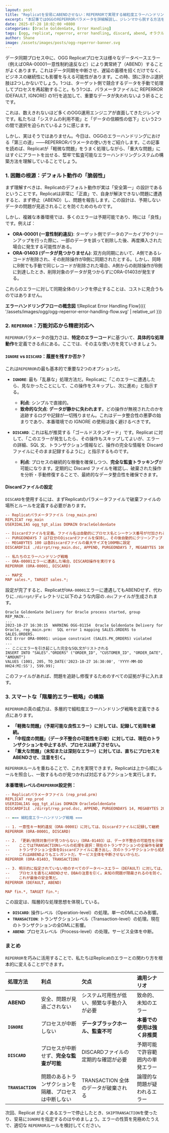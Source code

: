 ```yaml
---
layout: post
title: "Replicatを安易にABENDさせない：REPERRORで実現する細粒度エラーハンドリング"
excerpt: "本記事ではOGGのREPERRORパラメータを詳細解説し、ジレンマから脱する方法を紹介します。DISCARDとTRANSACTIONオプションを使用することで、耐障害性があり監査可能な細粒度エラーハンドリング戦略を構築し、システムの高可用性とデータ一貫性の完璧なバランスを実現できます。"
date: 2025-07-28 18:02:00 +0800
categories: [Oracle GoldenGate, Error Handling]
tags: [ogg, replicat, reperror, error handling, discard, abend, オラクルゴールデンゲート, エラーハンドリング, クロスプラットフォーム移行, エンディアン]
author: Shane
image: /assets/images/posts/ogg-reperror-banner.svg
---
```


データ同期プロセス中に、OGG Replicatプロセスは様々なデータベースエラー（例えばORA-00001一意性制約違反など）により異常終了（ABEND）することがよくあります。これはデータ同期を中断させ、遅延の蓄積を招くだけでなく、ビジネスの継続性にも影響を与える可能性があります。この時、頭に浮かぶ選択肢は2つしかないでしょう。1つは、ターゲット側で競合するデータを手動で処理してプロセスを再起動すること。もう1つは、パラメータファイルに REPERROR (DEFAULT, IGNORE) の1行を追加して、重要なデータが失われないよう祈ることです。

これは、数えきれないほど多くのOGG運用エンジニアが直面してきたジレンマです。私たちは「システムの利用不能」と「データの信頼性の低下」という2つの間で選択を迫られているように感じます。

しかし、実はそうではありません。今日は、OGGのエラーハンドリングにおける「第三の道」——REPERRORパラメータの使い方をご紹介します。この記事を読めば、Replicatが「軽微な問題」をうまく処理しながら、「重大な問題」にはすぐにアラートを出せる、堅牢で監査可能なエラーハンドリングシステムの構築方法を理解していることでしょう。

### 1. 困難の根源：デフォルト動作の「脆弱性」

まず理解すべきは、Replicatのデフォルト動作が実は「安全第一」の設計であるということです。Replicatは非常に「正直」で、自身が解決できない問題に遭遇すると、まず停止（ABEND）し、問題を報告します。この設計は、予期しないデータの問題が見逃されることを防ぐためのものです。

しかし、複雑な本番環境では、多くのエラーは予期可能であり、時には「良性」です。例えば：

*   **ORA-00001 (一意性制約違反)**: ターゲット側でデータのアーカイブやクリーンアップを行った際に、一部のデータを誤って削除した後、再度挿入された場合に発生する可能性がある。
*   **ORA-01403 (データが見つかりません)**: 双方向同期において、A側であるレコードが削除され、その削除操作がB側に同期されたとする。しかし、同時にB側でも手動で同じレコードが削除された場合、A側からの削除操作がB側に到達したとき、削除対象のデータが見つからずにORA-01403が発生する。

これらのエラーに対して同期全体のリンクを停止することは、コストに見合うものではありません。

**エラーハンドリングフローの概念図**
![Replicat Error Handling Flow]({{ '/assets/images/ogg/ogg-reperror-error-handling-flow.svg' | relative_url }})

### 2. `REPERROR`：万能対応から精密対応へ

`REPERROR`パラメータの強力さは、**特定のエラーコード**に基づいて、**具体的な処理動作**を定義できる点にある。ここでは、その主な使い方を見ていきましょう。

#### `IGNORE` vs `DISCARD`：履歴を残すか否か？

これは`REPERROR`の最も基本的で重要な2つのオプションだ。

*   **`IGNORE`**: 最も「乱暴な」処理方法だ。Replicatに「このエラーに遭遇したら、見なかったことにして、この操作をスキップし、次に進め」と指示する。
    *   **利点**: シンプルで直接的。
    *   **致命的な欠点**: **データが静かに失われます**。どの操作が無視されたのかを追跡するログや記録が一切残りません。これはデータ整合性の悪夢の始まりであり、本番環境での IGNORE の使用は強く避けるべきです。

*   **`DISCARD`**: これは私が推奨する「ゴールドスタンダード」です。Replicat に対して、「このエラーが発生したら、その操作もスキップしてよいが、エラーの詳細、SQL 文、トランザクション情報など、操作の完全な情報を Discard ファイルにそのまま記録するように」と指示するものです。
    *   **利点**: プロセスの継続的な稼働を確保しつつ、**完全な監査トラッキング**が可能になります。定期的に Discard ファイルを確認し、破棄された操作を分析・手動修復することで、最終的なデータ整合性を確保できます。
      
#### Discardファイルの設定

`DISCARD`を使用するには、まずReplicatのパラメータファイルで破棄ファイルの場所とルールを定義する必要があります。

```ini
-- Replicatパラメータファイル (rep_main.prm)
REPLICAT rep_main
USERIDALIAS ogg_tgt_alias DOMAIN OracleGoldenGate

-- Discardファイルを定義。ファイル名は自動的にプロセス名とシーケンス番号が付加される
-- PURGEONDAYS 7 は7日分のDiscardファイルを保持し、その後自動的にクリーンアップ
-- MEGABYTES 100 は各Discardファイルの最大サイズを100MBに設定
DISCARDFILE ./dirrpt/rep_main.dsc, APPEND, PURGEONDAYS 7, MEGABYTES 100

-- 私たちのエラーハンドリング戦略
-- ORA-00001エラーに遭遇した場合、DISCARD操作を実行する
REPERROR (ORA-00001, DISCARD)

-- MAP文
MAP sales.*, TARGET sales.*;
```
設定が完了すると、Replicatが`ORA-00001`エラーに遭遇してもABENDせず、代わりに`./dirrpt/`ディレクトリに以下のような内容の`.dsc`ファイルが生成されます。
```
Oracle GoldenGate Delivery for Oracle process started, group REP_MAIN...
...
2023-10-27 16:30:15  WARNING OGG-01154  Oracle GoldenGate Delivery for Oracle, rep_main.prm:  SQL error 1 mapping SALES.ORDERS to SALES.ORDERS.
OCI Error ORA-00001: unique constraint (SALES.PK_ORDERS) violated
...
-- ここにエラーを引き起こした完全なSQL文がリストされる
INSERT INTO "SALES"."ORDERS" ("ORDER_ID", "CUSTOMER_ID", "ORDER_DATE", "AMOUNT")
VALUES (1001, 205, TO_DATE('2023-10-27 16:30:00', 'YYYY-MM-DD HH24:MI:SS'), 599.99);
```
このファイルがあれば、問題を追跡し修復するためのすべての証拠が手に入れます。

### 3. スマートな「階層的エラー戦略」の構築

`REPERROR`の真の威力は、多層的で細粒度エラーハンドリング戦略を定義できる点にあります。

*   **「軽微な問題」（予期可能な良性エラー）に対しては、記録して処理を継続。**
*   **「中程度の問題」（データ不整合の可能性を示唆）に対しては、現在のトランザクションを中止するが、プロセスは終了させない。**
*   **「重大な問題」（未知または深刻なエラー）に対しては、直ちにプロセスをABENDさせ、注意を引く。**

`REPERROR`ルールを重ねることで、これを実現できます。Replicatは上から順にルールを照合し、一致するものが見つかれば対応するアクションを実行します。

**本番環境レベルの`REPERROR`設定例：**
```ini
-- Replicatパラメータファイル (rep_prod.prm)
REPLICAT rep_prod
USERIDALIAS ogg_tgt_alias DOMAIN OracleGoldenGate
DISCARDFILE ./dirrpt/rep_prod.dsc, APPEND, PURGEONDAYS 14, MEGABYTES 200

-- === 細粒度エラーハンドリング戦略 ===

-- 1. 一意性キー制約違反（ORA-00001）に対しては、Discardファイルに記録して継続
REPERROR (ORA-00001, DISCARD)

-- 2. 「更新/削除対象行が見つからない」（ORA-01403）は、データ不整合の可能性を示唆する。
--    ここではTRANSACTIONレベルの処理を選択：現在のトランザクションの全操作を破棄し、
--    トランザクション全体をDiscardファイルに書き出し、次のトランザクションから処理を開始する。
--    これはABENDよりもエレガントだ。サービス全体を中断させないからだ。
REPERROR (ORA-01403, TRANSACTION)

-- 3. 明示的に指定されていない他のすべてのデータベースエラー（DEFAULT）に対しては、
--    プロセスを直ちにABENDさせ、DBAの注意を引く。未知の問題が隠蔽されるのを防ぐ。
--    これが最後の安全策だ。
REPERROR (DEFAULT, ABEND)

MAP fin.*, TARGET fin.*;
```
この設定は、階層的な処理思想を体現している。
*   **`DISCARD`**: 操作レベル（Operation-level）の処理。単一のDMLにのみ影響。
*   **`TRANSACTION`**: トランザクションレベル（Transaction-level）の処理。現在のトランザクションの全DMLに影響。
*   **`ABEND`**: プロセスレベル（Process-level）の处理。サービス全体を中断。

### まとめ

`REPERROR`を巧みに活用することで、私たちはReplicatのエラーとの関わり方を根本的に変えることができます。

| 処理方法 | 利点 | 欠点 | 適用シナリオ |
| :--- | :--- | :--- | :--- |
| **ABEND** | 安全、問題が見過ごされない | システム可用性が低い、頻繁な手動介入が必要 | 致命的、未知のエラー |
| **`IGNORE`** | プロセスが中断しない | **データブラックホール、監査不可** | **本番での使用は強く非推奨** |
| **`DISCARD`** | プロセスが中断せず、**完全な監査が可能** | DISCARDファイルの定期的な確認が必要 | 予期可能で許容範囲内の単発エラー |
| **`TRANSACTION`**| 問題のあるトランザクションを隔離、プロセスは中断しない | TRANSACTION 全体のデータが破棄される | 論理的な問題が疑われるエラー |

次回、Replicat がよくあるエラーで停止したとき、`SKIPTRANSACTION`を使ったり、安易に`IGNORE`を指定するのはやめましょう。エラーの性質を見極めたうえで、適切な `REPERROR`ルールを検討してください。
